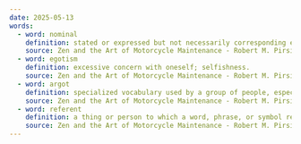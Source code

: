 ```yaml
---
date: 2025-05-13
words:
  - word: nominal
    definition: stated or expressed but not necessarily corresponding exactly to the real value.
    source: Zen and the Art of Motorcycle Maintenance - Robert M. Pirsig
  - word: egotism
    definition: excessive concern with oneself; selfishness.
    source: Zen and the Art of Motorcycle Maintenance - Robert M. Pirsig
  - word: argot
    definition: specialized vocabulary used by a group of people, especially those of a particular trade or profession; jargon.
    source: Zen and the Art of Motorcycle Maintenance - Robert M. Pirsig
  - word: referent
    definition: a thing or person to which a word, phrase, or symbol refers.
    source: Zen and the Art of Motorcycle Maintenance - Robert M. Pirsig
---
```

